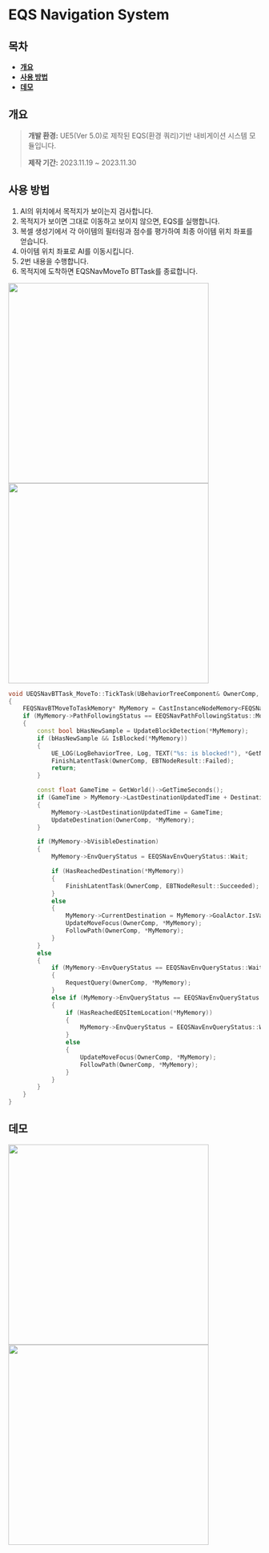 # EQS Navigation System
## 목차

<b>

- [개요](#개요)
- [사용 방법](#사용-방법)
- [데모](#데모)

</b>

## 개요
> **개발 환경:** UE5(Ver 5.0)로 제작된 EQS(환경 쿼리)기반 내비게이션 시스템 모듈입니다.
> 
> **제작 기간:** 2023.11.19 ~ 2023.11.30

## 사용 방법
1. AI의 위치에서 목적지가 보이는지 검사합니다.
2. 목적지가 보이면 그대로 이동하고 보이지 않으면, EQS를 실행합니다.
3. 복셀 생성기에서 각 아이템의 필터링과 점수를 평가하여 최종 아이템 위치 좌표를 얻습니다.
4. 아이템 위치 좌표로 AI를 이동시킵니다.
5. 2번 내용을 수행합니다.
6. 목적지에 도착하면 EQSNavMoveTo BTTask를 종료합니다.
<img src="https://github.com/ludensor/EQSNavigationSystem/assets/76856672/5a9b730d-d78a-430a-a1bc-d79bdf9f4b89.png" width="400" height="400"/>
<img src="https://github.com/ludensor/EQSNavigationSystem/assets/76856672/debd033b-ed23-4c94-a578-a4046a69e76a.png" width="400" height="400"/>

```cpp
void UEQSNavBTTask_MoveTo::TickTask(UBehaviorTreeComponent& OwnerComp, uint8* NodeMemory, float DeltaSeconds)
{
	FEQSNavBTMoveToTaskMemory* MyMemory = CastInstanceNodeMemory<FEQSNavBTMoveToTaskMemory>(NodeMemory);
	if (MyMemory->PathFollowingStatus == EEQSNavPathFollowingStatus::Moving)
	{
		const bool bHasNewSample = UpdateBlockDetection(*MyMemory);
		if (bHasNewSample && IsBlocked(*MyMemory))
		{
			UE_LOG(LogBehaviorTree, Log, TEXT("%s: is blocked!"), *GetNameSafe(this));
			FinishLatentTask(OwnerComp, EBTNodeResult::Failed);
			return;
		}

		const float GameTime = GetWorld()->GetTimeSeconds();
		if (GameTime > MyMemory->LastDestinationUpdatedTime + DestinationUpdatedInterval)
		{
			MyMemory->LastDestinationUpdatedTime = GameTime;
			UpdateDestination(OwnerComp, *MyMemory);
		}

		if (MyMemory->bVisibleDestination)
		{
			MyMemory->EnvQueryStatus = EEQSNavEnvQueryStatus::Wait;

			if (HasReachedDestination(*MyMemory))
			{
				FinishLatentTask(OwnerComp, EBTNodeResult::Succeeded);
			}
			else
			{
				MyMemory->CurrentDestination = MyMemory->GoalActor.IsValid() ? MyMemory->GoalActor->GetActorLocation() : MyMemory->GoalLocation;
				UpdateMoveFocus(OwnerComp, *MyMemory);
				FollowPath(OwnerComp, *MyMemory);
			}
		}
		else
		{
			if (MyMemory->EnvQueryStatus == EEQSNavEnvQueryStatus::Wait)
			{
				RequestQuery(OwnerComp, *MyMemory);
			}
			else if (MyMemory->EnvQueryStatus == EEQSNavEnvQueryStatus::QueryFinished)
			{
				if (HasReachedEQSItemLocation(*MyMemory))
				{
					MyMemory->EnvQueryStatus = EEQSNavEnvQueryStatus::Wait;
				}
				else
				{
					UpdateMoveFocus(OwnerComp, *MyMemory);
					FollowPath(OwnerComp, *MyMemory);
				}
			}
		}
	}
}
```

## 데모
<img src="https://github.com/ludensor/EQSNavigationSystem/assets/76856672/a85b853a-4393-4042-b6dd-4da178681d79.gif" width="400" height="400"/>
<img src="https://github.com/ludensor/EQSNavigationSystem/assets/76856672/d2e28186-82e7-4a60-98bc-7fb9627c4387.gif" width="400" height="400"/>
